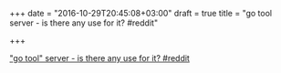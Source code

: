 +++
date = "2016-10-29T20:45:08+03:00"
draft = true
title = "go tool server - is there any use for it?  #reddit"

+++

<p><a href="https://t.co/KOes9eoQtl">"go tool" server - is there any use for it?  #reddit</a></p>
